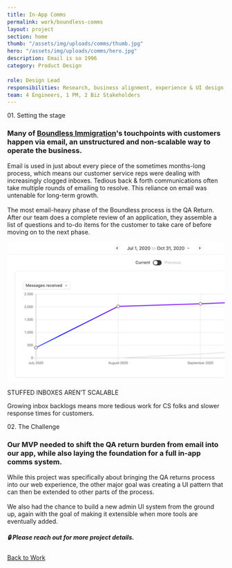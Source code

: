 ```yaml
---
title: In-App Comms
permalink: work/boundless-comms
layout: project
section: home
thumb: "/assets/img/uploads/comms/thumb.jpg"
hero: "/assets/img/uploads/comms/hero.jpg"
description: Email is so 1996
category: Product Design

role: Design Lead
responsibilities: Research, business alignment, experience & UI design
team: 4 Engineers, 1 PM, 2 Biz Stakeholders
---
```


<p class="subhead">01. Setting the stage</p>

### Many of [Boundless Immigration](https://www.boundless.com/)'s touchpoints with customers happen via email, an unstructured and non-scalable way to operate the business.


<div class="content-two-column">
  <p class="has-dropcap">Email is used in just about every piece of the sometimes months-long process, which means our customer service reps were dealing with increasingly clogged inboxes. Tedious back & forth communications often take multiple rounds of emailing to resolve. This reliance on email was untenable for long-term growth.<br><br>The most email-heavy phase of the Boundless process is the <span class="term"><span class="hint--bottom hint--large" aria-label="A phase of the Boundless green card application process where a CS teammember assembles a list of questions and tasks to send to the customer before they can move forward in the process.">QA Return</span></span>. After our team does a complete review of an application, they assemble a list of questions and to-do items for the customer to take care of before moving on to the next phase.</p>

</div>





<div class="full-width-section">
  <div class="img-caption">
    <img src="/assets/img/uploads/comms/email-stat.jpg">
    <div>
      <p class="subhead">STUFFED INBOXES AREN’T SCALABLE</p>
      <p>Growing inbox backlogs means more tedious work for CS folks and slower response times for customers.</p>
    </div>
  </div>
</div>

<p class="subhead">02. The Challenge</p>

### Our MVP needed to shift the QA return burden from email into our app, while also laying the foundation for a full in-app comms system.

<div class="content-two-column">
  <p class="has-dropcap">While this project was specifically about bringing the QA returns process into our web experience, the other major goal was creating a UI pattern that can then be extended to other parts of the process.<br><br>We also had the chance to build a new admin UI system from the ground up, again with the goal of making it extensible when more tools are eventually added.</p>

</div>

<div class="reach-out-module">
<h5>🔒 Please reach out for more project details.</h5>
</div>

<div class="spacer"></div>
<a href="/">Back to Work</a>
